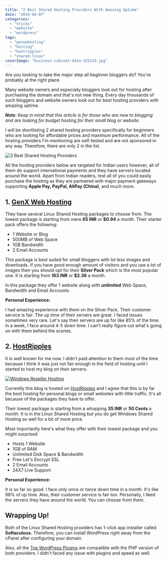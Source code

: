 ```yaml
---
title: "2 Best Shared Hosting Providers With Amazing Uptime"
date: "2019-04-07"
categories: 
  - "tricks"
  - "website"
  - "wordpress"
tags: 
  - "genxwhosting"
  - "hosting"
  - "hostripples"
  - "shared-linux"
coverImage: "business-cabinet-data-325229.jpg"
---
```


Are you looking to take the major step all beginner bloggers do? You're probably at the right place.

Many website owners and especially bloggers look out for hosting after purchasing the domain and that's not new thing. Every day thousands of such bloggers and website owners look out for best hosting providers with amazing uptime.

_**Note**: Keep in mind that this article is for those who are new to blogging and are looking for budget hosting for their small blog or website._

I will be shortlisting 2 shared hosting providers specifically for beginners who are looking for affordable prices and maximum performance. All of the hosting providers I'm mentioning are self-tested and are not sponsored in any way. Therefore, there are only 2 in the list.

![3 Best Shared Hosting Providers ](/posts/2019/04/images/business-cabinet-data-325229-1024x358.jpg)

All the hosting providers below are targeted for Indian users however, all of them do support international payments and they have servers located around the world. Apart from Indian readers, rest all of you could easily purchase the hosting as they are partnered with major payment gateways supporting **Apple Pay, PayPal, AliPay (China)**, and much more.

## 1\. [GenX Web Hosting](https://genxwhosting.com/pages/hosting.php?type=linux-shared)

They have several Linux Shared Hosting packages to choose from. The lowest package is starting from mere **65 INR** or **$0.94** a month. Their starter pack offers the following:

- 1 Website or Blog
- 500MB of Web Space
- 1GB Bandwidth
- 2 Email Accounts

This package is best suited for small bloggers with lot less images and downloads. If you have good enough amount of visitors and you use a lot of images then you should opt for their **Silver Pack** which is the most popular one. It is starting from **163 INR** or **$2.36** a month.

In this package they offer 1 website along with **unlimited** Web Space, Bandwidth and Email Accounts.

**Personal Experience:**

I had amazing experience with them on the Silver Pack. Their customer service is fair. The up time of their servers are great. I faced issues sometimes very rare. Let's say their servers are up for like 85% of the time. In a week, I face around 4-5 down time. I can't really figure out what's going on with them behind the scenes.

## 2\. [HostRipples](https://hostripples.in/secure/aff.php?aff=746)

It is well known for me now. I didn't paid attention to them most of the time because I think it was just not fair enough in the field of hosting until I started to host my blog on their servers.

[![Windows Reseller Hosting](/posts/2019/04/images/Windows-Reseller-Hosting-720x90.gif)](https://hostripples.in/secure/aff.php?aff=746)

Currently this blog is hosted on [HostRipples](https://hostripples.in/secure/aff.php?aff=746) and I agree that this is by far the best hosting for personal blogs or small websites with little traffic. It's all because of the packages they have to offer.

Their lowest package is starting from a whopping **35 INR** or **50 Cents** a month. It is in the Linux Shared Hosting but you do get Windows Shared Hosting as well for a bit of more price.

Most importantly here's what they offer with their lowest package and you might surprised

- Hosts 1 Website
- 1GB of RAM
- Unlimited Disk Space & Bandwidth
- Free Let's Encrypt SSL
- 2 Email Accounts
- 24X7 Live Support

**Personal Experience:**

It is so far so good. I face only once or twice down time in a month. It's like 98% of up time. Also, their customer service is fair too. Personally, I liked the servers they have around the world. You can choose from them.

## Wrapping Up!

Both of the Linux Shared Hosting providers has 1-click app installer called **Softaculous.** Therefore, you can install WordPress right away from the cPanel after configuring your domain.

Also, all the [Top WordPress Plugins](https://sastaeinstein.com/2019/03/9-wonderful-wordpress-plugins.htmlhttps://sastaeinstein.com/2019/03/9-wonderful-wordpress-plugins.html) are compatible with the PHP version of both providers. I didn't faced any issue with plugins and speed as well.
